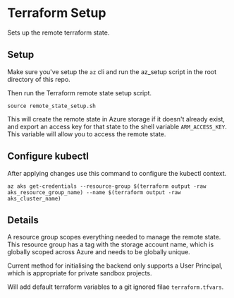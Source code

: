 # Terraform Setup

Sets up the remote terraform state.

## Setup

Make sure you've setup the `az` cli and run the az_setup script in the root directory of this repo.

Then run the Terraform remote state setup script. 

```shell
source remote_state_setup.sh
```

This will create the remote state in Azure storage if it doesn't already exist, and export an access key for that state to the shell variable `ARM_ACCESS_KEY`. This variable will allow you to access the remote state.

## Configure kubectl

After applying changes use this command to configure the kubectl context.

```shell
az aks get-credentials --resource-group $(terraform output -raw aks_resource_group_name) --name $(terraform output -raw aks_cluster_name)
```

## Details

A resource group scopes everything needed to manage the remote state. This resource group has a tag with the storage account name, which is globally scoped across Azure and needs to be globally unique.

Current method for initialising the backend only supports a User Principal, which is appropriate for private sandbox projects.

Will add default terraform variables to a git ignored filae `terraform.tfvars`.
